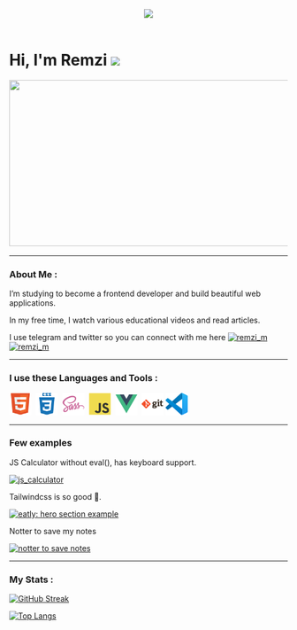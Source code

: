 <div id="header" align="center">
  <img src="https://i.imgur.com/ySwMa4T.png" width="100"/>
</div>

<div id="badges" align="center">
  
</div>

<div align="left">
  <img src="https://komarev.com/ghpvc/?username=Jumpinlord&style=flat-square&color=blueviolet" alt=""/>
  <h1>
    Hi, I'm Remzi
    <img src="https://media.giphy.com/media/hvRJCLFzcasrR4ia7z/giphy.gif" width="30px"/>
  </h1>
</div>

<div align="center">
  <img src="https://media.giphy.com/media/dWesBcTLavkZuG35MI/giphy.gif" width="600" height="300"/>
</div>

---

### About Me :

I’m studying to become a frontend developer and build beautiful web applications.

In my free time, I watch various educational videos and read articles.

I use telegram and twitter so you can connect with me here 
<a href="https://t.me/remvue">
  <img src="https://cdn1.iconfinder.com/data/icons/andriod-app-logo/32/icon_telegram-512.png" alt="remzi_m" width="22px" />
</a>
<a href="https://twitter.com/Jumpinglord">
  <img src="https://cdn4.iconfinder.com/data/icons/social-icons-16/512/Twitter-256.png" alt="remzi_m" width="22px" />
</a>



---

### I use these Languages and Tools :

<div>
  <img src="https://github.com/devicons/devicon/blob/master/icons/html5/html5-original.svg" title="HTML5" alt="HTML" width="40" height="40"/>&nbsp;
  <img src="https://github.com/devicons/devicon/blob/master/icons/css3/css3-plain-wordmark.svg"  title="CSS3" alt="CSS" width="40" height="40"/>&nbsp;
  <img src="https://github.com/devicons/devicon/blob/master/icons/sass/sass-original.svg"  title="SCSS" alt="SCSS" width="40" height="40"/>&nbsp;
  <img src="https://github.com/devicons/devicon/blob/master/icons/javascript/javascript-original.svg" title="JavaScript" alt="JavaScript" width="40" height="40"/>&nbsp;
  <img src="https://github.com/devicons/devicon/blob/master/icons/vuejs/vuejs-original.svg" title="Vue"  alt="Vue" width="40" height="40"/>&nbsp;
  <img src="https://github.com/devicons/devicon/blob/master/icons/git/git-original-wordmark.svg" title="Git" alt="Git" width="40" height="40"/>
  <img src="https://github.com/devicons/devicon/blob/master/icons/vscode/vscode-original.svg" title="VSCode" alt="VSCode" width="40" height="40"/>
</div>

---

### Few examples

JS Calculator without eval(), has keyboard support.


<a href="https://rem-calculator.vercel.app/">
  <img src="https://i.imgur.com/DJ3TDNE.png" alt="js_calculator">
</a>


Tailwindcss is so good 🌊.

<a href="https://eatly-zeta.vercel.app/">
  <img src="https://i.imgur.com/nxkyzMS.png" alt="eatly: hero section example">
</a>


Notter to save my notes

<a href="https://notter.vercel.app/">
  <img src="https://i.imgur.com/pg6EQM0.png" alt="notter to save notes">
</a>


---

### My Stats :

[![GitHub Streak](http://github-readme-streak-stats.herokuapp.com?user=Jumpinlord&theme=dark&background=263147)](https://git.io/streak-stats)

[![Top Langs](https://github-readme-stats.vercel.app/api/top-langs/?username=Jumpinlord&layout=compact&theme=vision-friendly-dark)](https://github.com/jumpinlord/github-readme-stats)



